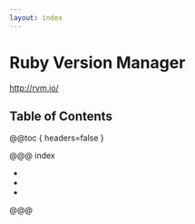 ```yaml
---
layout: index
---
```

# Ruby Version Manager

<http://rvm.io/>

## Table of Contents

@@toc { headers=false }

@@@ index

- [ ](installation.md)
- [ ](basics.md)
- [ ](tips.md)

@@@
